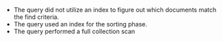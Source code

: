 - The query did not utilize an index to figure out which documents match the find criteria.
- The query used an index for the sorting phase.
- The query performed a full collection scan
